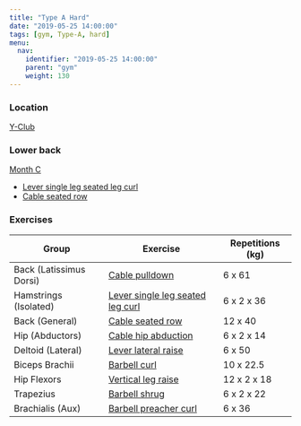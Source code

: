 ```yaml
---
title: "Type A Hard"
date: "2019-05-25 14:00:00"
tags: [gym, Type-A, hard]
menu:
  nav:
    identifier: "2019-05-25 14:00:00"
    parent: "gym"
    weight: 130
---
```


### Location

[Y-Club](https://www.yclub.org.uk/)

### Lower back
[Month C](https://exrx.net/WeightTraining/LowBack)

- [Lever single leg seated leg curl](https://exrx.net/WeightExercises/Hamstrings/LVSingleLegSeatedLegCurlHammer)
- [Cable seated row](https://exrx.net/WeightExercises/BackGeneral/CBSeatedRow)

### Exercises

| Group                   | Exercise                                                                                                       | Repetitions (kg)     |
|-------------------------|----------------------------------------------------------------------------------------------------------------|----------------------|
| Back (Latissimus Dorsi) | [Cable pulldown](https://exrx.net/WeightExercises/LatissimusDorsi/CBFrontPulldown)                             | 6 x 61               |
| Hamstrings (Isolated)   | [Lever single leg seated leg curl](https://exrx.net/WeightExercises/Hamstrings/LVSingleLegSeatedLegCurlHammer) | 6 x 2 x 36           |
| Back (General)          | [Cable seated row](https://exrx.net/WeightExercises/BackGeneral/CBSeatedRow)                                   | 12 x 40              |
| Hip (Abductors)         | [Cable hip abduction](https://exrx.net/WeightExercises/HipAbductor/CBHipAbduction)                             | 6 x 2 x 14           |
| Deltoid (Lateral)       | [Lever lateral raise](https://exrx.net/WeightExercises/DeltoidLateral/LVLateralRaise)                          | 6 x 50               |
| Biceps Brachii          | [Barbell curl](https://exrx.net/WeightExercises/Biceps/BBCurl)                                                 | 10 x 22.5            |
| Hip Flexors             | [Vertical leg raise](https://exrx.net/WeightExercises/HipFlexors/BWVerticalLegRaise)                           | 12 x 2 x 18          |
| Trapezius               | [Barbell shrug](https://exrx.net/WeightExercises/TrapeziusUpper/BBShrug)                                       | 6 x 2 x 22           |
| Brachialis (Aux)        | [Barbell preacher curl](https://exrx.net/WeightExercises/Brachialis/BBPreacherCurl)                            | 6 x 36               |
